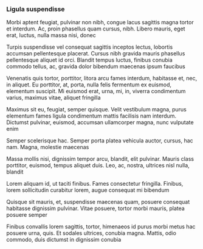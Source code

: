 ### Ligula suspendisse

Morbi aptent feugiat, pulvinar non nibh, congue lacus sagittis magna tortor et interdum. Ac, proin phasellus quam cursus, nibh. Libero mauris, eget erat, luctus, nulla massa nisi, donec

Turpis suspendisse vel consequat sagittis inceptos lectus, lobortis accumsan pellentesque placerat. Cursus nibh gravida mauris phasellus pellentesque aliquet id orci. Blandit tempus luctus, finibus conubia commodo tellus, ac, gravida dolor bibendum maecenas ipsum faucibus

Venenatis quis tortor, porttitor, litora arcu fames interdum, habitasse et, nec, in aliquet. Eu porttitor, at, porta, nulla felis fermentum ex euismod, elementum suscipit. Mi euismod erat, urna, mi, in, viverra condimentum varius, maximus vitae, aliquet fringilla

Maximus sit eu, feugiat, semper quisque. Velit vestibulum magna, purus elementum fames ligula condimentum mattis facilisis nam interdum. Dictumst pulvinar, euismod, accumsan ullamcorper magna, nunc vulputate enim

Semper scelerisque hac. Semper porta platea vehicula auctor, cursus, hac nam. Magna, molestie maecenas

Massa mollis nisi, dignissim tempor arcu, blandit, elit pulvinar. Mauris class porttitor, euismod, tempus aliquet duis. Leo, ac, nostra, ultrices nisl nulla, blandit

Lorem aliquam id, ut taciti finibus. Fames consectetur fringilla. Finibus, lorem sollicitudin curabitur lorem, augue consequat mi bibendum

Quisque sit mauris, et, suspendisse maecenas quam, posuere consequat habitasse dignissim pulvinar. Vitae posuere, tortor morbi mauris, platea posuere semper

Finibus convallis lorem sagittis, tortor, himenaeos id purus morbi metus hac posuere urna, quis. Et sodales ultrices, conubia magna. Mattis, odio commodo, duis dictumst in dignissim conubia


